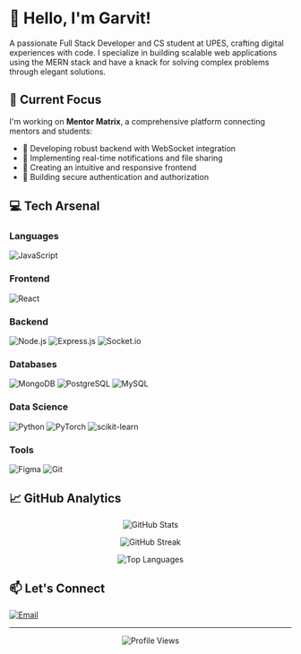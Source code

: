 # 👋 Hello, I'm Garvit!

A passionate Full Stack Developer and CS student at UPES, crafting digital experiences with code. I specialize in building scalable web applications using the MERN stack and have a knack for solving complex problems through elegant solutions.

## 🚀 Current Focus

I'm working on **Mentor Matrix**, a comprehensive platform connecting mentors and students:

- 🔨 Developing robust backend with WebSocket integration
- 🎯 Implementing real-time notifications and file sharing
- 💅 Creating an intuitive and responsive frontend
- 🔐 Building secure authentication and authorization

## 💻 Tech Arsenal

### Languages
![JavaScript](https://img.shields.io/badge/JavaScript-%23323330.svg?style=for-the-badge&logo=javascript&logoColor=%23F7DF1E)


### Frontend
![React](https://img.shields.io/badge/React-%2320232a.svg?style=for-the-badge&logo=react&logoColor=%2361DAFB)


### Backend
![Node.js](https://img.shields.io/badge/Node.js-6DA55F?style=for-the-badge&logo=node.js&logoColor=white)
![Express.js](https://img.shields.io/badge/Express.js-%23404d59.svg?style=for-the-badge&logo=express&logoColor=%2361DAFB)
![Socket.io](https://img.shields.io/badge/Socket.io-black?style=for-the-badge&logo=socket.io&badgeColor=010101)

### Databases
![MongoDB](https://img.shields.io/badge/MongoDB-%234ea94b.svg?style=for-the-badge&logo=mongodb&logoColor=white)
![PostgreSQL](https://img.shields.io/badge/PostgreSQL-%23316192.svg?style=for-the-badge&logo=postgresql&logoColor=white)
![MySQL](https://img.shields.io/badge/MySQL-4479A1.svg?style=for-the-badge&logo=mysql&logoColor=white)

### Data Science
![Python](https://img.shields.io/badge/Python-3670A0?style=for-the-badge&logo=python&logoColor=ffdd54)
![PyTorch](https://img.shields.io/badge/PyTorch-%23EE4C2C.svg?style=for-the-badge&logo=PyTorch&logoColor=white)
![scikit-learn](https://img.shields.io/badge/Scikit--learn-%23F7931E.svg?style=for-the-badge&logo=scikit-learn&logoColor=white)

### Tools
![Figma](https://img.shields.io/badge/Figma-%23F24E1E.svg?style=for-the-badge&logo=figma&logoColor=white)
![Git](https://img.shields.io/badge/Git-%23F05033.svg?style=for-the-badge&logo=git&logoColor=white)

## 📈 GitHub Analytics

<p align="center">
  <img src="https://github-readme-stats.vercel.app/api?username=Garvit-Adlakha&theme=github_dark_dimmed&hide_border=false&include_all_commits=true&count_private=true" alt="GitHub Stats" />
</p>

<p align="center">
  <img src="https://github-readme-streak-stats.herokuapp.com/?user=Garvit-Adlakha&theme=github_dark_dimmed&hide_border=false" alt="GitHub Streak" />
</p>

<p align="center">
  <img src="https://github-readme-stats.vercel.app/api/top-langs/?username=Garvit-Adlakha&theme=github_dark_dimmed&hide_border=false&include_all_commits=true&count_private=true&layout=compact" alt="Top Languages" />
</p>

## 📫 Let's Connect

[![Email](https://img.shields.io/badge/Email-D14836?style=for-the-badge&logo=gmail&logoColor=white)](mailto:garvitadlakha08@gmail.com)

---
<p align="center">
  <img src="https://visitcount.itsvg.in/api?id=Garvit-Adlakha&icon=0&color=0" alt="Profile Views" />
</p>
